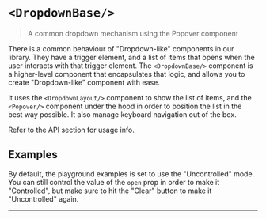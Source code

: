 # `<DropdownBase/>`

> A common dropdown mechanism using the Popover component

There is a common behaviour of "Dropdown-like" components in our library. They have a trigger
element, and a list of items that opens when the user interacts with that trigger element. The
`<DropdownBase/>` component is a higher-level component that encapsulates that logic, and allows
you to create "Dropdown-like" component with ease.

It uses the `<DropdownLayout/>` component to show the list of items, and the `<Popover/>`
component under the hood in order to position the list in the best way possible. It also manage
keyboard navigation out of the box.

Refer to the API section for usage info.

## Examples

By default, the playground examples is set to use the "Uncontrolled" mode. You can still control the
value of the `open` prop in order to make it "Controlled", but make sure to hit the "Clear" button
to make it "Uncontrolled" again.

----
